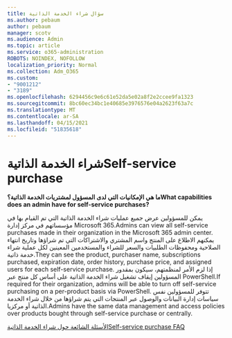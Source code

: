 ```yaml
---
title: سؤال شراء الخدمة الذاتية
ms.author: pebaum
author: pebaum
manager: scotv
ms.audience: Admin
ms.topic: article
ms.service: o365-administration
ROBOTS: NOINDEX, NOFOLLOW
localization_priority: Normal
ms.collection: Adm_O365
ms.custom:
- "9001212"
- "3189"
ms.openlocfilehash: 6294456c9e6c61e52da5e02a8f2e2ccee9fa1323
ms.sourcegitcommit: 8bc60ec34bc1e40685e3976576e04a2623f63a7c
ms.translationtype: MT
ms.contentlocale: ar-SA
ms.lasthandoff: 04/15/2021
ms.locfileid: "51835618"
---
```

# <a name="self-service-purchase"></a><span data-ttu-id="001d4-102">شراء الخدمة الذاتية</span><span class="sxs-lookup"><span data-stu-id="001d4-102">Self-service purchase</span></span>

<span data-ttu-id="001d4-103">**ما هي الإمكانيات التي لدى المسؤول لمشتريات الخدمة الذاتية؟**</span><span class="sxs-lookup"><span data-stu-id="001d4-103">**What capabilities does an admin have for self-service purchases?**</span></span>

<span data-ttu-id="001d4-104">يمكن للمسؤولين عرض جميع عمليات شراء الخدمة الذاتية التي تم القيام بها في مؤسساتهم في مركز إدارة Microsoft 365.</span><span class="sxs-lookup"><span data-stu-id="001d4-104">Admins can view all self-service purchases made in their organization in the Microsoft 365 admin center.</span></span> <span data-ttu-id="001d4-105">يمكنهم الاطلاع على المنتج واسم المشتري والاشتراكات التي تم شراؤها وتاريخ انتهاء الصلاحية ومحفوظات الطلبيات والسعر للشراء والمستخدمين المعينين لكل عملية شراء خدمة ذاتية.</span><span class="sxs-lookup"><span data-stu-id="001d4-105">They can see the product, purchaser name, subscriptions purchased, expiration date, order history, purchase price, and assigned users for each self-service purchase.</span></span>  <span data-ttu-id="001d4-106">إذا لزم الأمر لمنظمتهم، سيكون بمقدور المسؤولين إيقاف تشغيل شراء الخدمة الذاتية على أساس كل منتج عبر PowerShell.</span><span class="sxs-lookup"><span data-stu-id="001d4-106">If required for their organization, admins will be able to turn off self-service purchasing on a per-product basis via PowerShell.</span></span>  <span data-ttu-id="001d4-107">تتوفر للمسؤولين نفس سياسات إدارة البيانات والوصول عبر المنتجات التي يتم شراؤها من خلال شراء الخدمة الذاتية أو مركزيا.</span><span class="sxs-lookup"><span data-stu-id="001d4-107">Admins have the same data management and access policies over products bought through self-service purchase or centrally.</span></span>

[<span data-ttu-id="001d4-108">الأسئلة الشائعة حول شراء الخدمة الذاتية</span><span class="sxs-lookup"><span data-stu-id="001d4-108">Self-service purchase FAQ</span></span>](https://aka.ms/self-service-purchase-faq)

